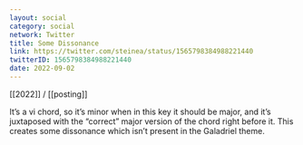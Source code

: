 ```yaml
---
layout: social
category: social
network: Twitter
title: Some Dissonance
link: https://twitter.com/steinea/status/1565798384988221440
twitterID: 1565798384988221440
date: 2022-09-02
---
```


[[2022]] / [[posting]]

It’s a vi chord, so it’s minor when in this key it should be major, and it’s juxtaposed with the “correct” major version of the chord right before it. This creates some dissonance which isn’t present in the Galadriel theme.
